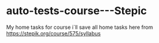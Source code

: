 # auto-tests-course---Stepic
My home tasks for course
i`ll save all home tasks here from https://stepik.org/course/575/syllabus
